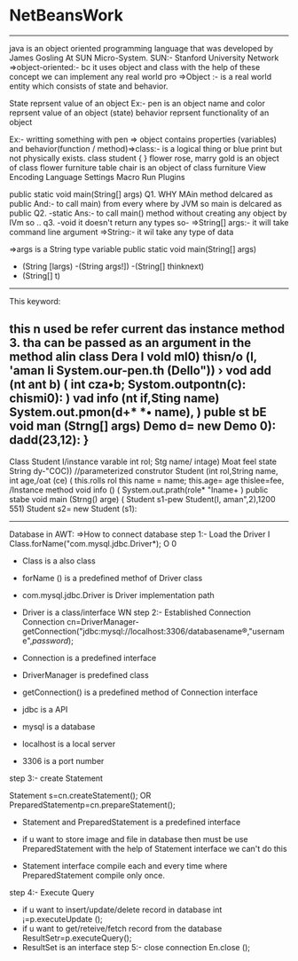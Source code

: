 # NetBeansWork

----------------------------------------------------------------------------------------------------------------

java is an object oriented programming language that was developed by James Gosling At SUN Micro-System.
SUN:- Stanford University Network
=>object-oriented:- bc it uses object and class with the help of these concept we can implement any real world pro
=>Object :- is a real world entity which consists of state and behavior.

State  reprsent value of an object
Ex:- pen is an object
name and color reprsent value of an object (state)
behavior reprsent functionality of an object

Ex:- writting something with pen
=> object contains properties (variables) and behavior(function / method)=>class:- is a logical thing or blue print but not physically exists.
class student
{
}
flower
rose, marry gold is an object of class flower
furniture
table chair is an object of class furniture
View Encoding Language Settings Macro Run Plugins

public static void main(String[] args)
Q1. WHY MAin method delcared as public
And:- to call main) from every where by JVM so main is delcared as public
Q2.
-static
Ans:- to call main() method without creating any object by IVm so ..
q3.
-void
it doesn't return any types so-
=>String[] args:- it will take command line argument
=>String:- it wil take any type of data

=>args is a String type variable
public static void main(String[] args)
- (String [largs)
-(String args!])
-(String[] thinknext)
- (String[] t)

----------------------------------------
This keyword:

this n used be refer current das instance method
3. tha can be passed as an argument in the method alin
class Dera
I
vold mI0)
thisn/o (l, 'aman li
System.our-pen.th (Dello"))
›
vod add (nt ant b)
(
int cza•b;
Systom.outpontn(c):
chismi0):
)
vad info (nt if,Sting name)
System.out.pmon(d+* *• name),
)
puble st bE void man (Strng[] args)
Demo d= new Demo 0):
dadd(23,12):
}
------------------------------------------------

Class Student
I/instance varable
int rol;
Stg name/
intage)
Moat feel
state String dy-"COC))
//parameterized construtor
Student (int rol,String name, int age,/oat (ce)
(
this.rolls rol
this name = name;
this.age= age
thislee=fee,
/Instance method
void info ()
(
System.out.prath(role* "Iname+
)
public stabe void main (Strng() arge)
(
Student s1-pew Student(I, aman",2),1200 551)
Student s2= new Student (s1):

--------------------------------------------------

Database in AWT:
=>How to connect database
step 1:- Load the Driver
I
Class.forName("com.mysql.jdbc.Driver*);
O 0
* Class is a also class
* forName () is a predefined methof of Driver class
* com.mysql.jdbc.Driver is Driver implementation path
* Driver is a class/interface
WN
step 2:- Established Connection
Connection cn=DriverManager-getConnection("jdbc:mysql://localhost:3306/databasename®,"username",*password*);

* Connection is a predefined interface
* DriverManager is predefined class
* getConnection() is a predefined method of Connection interface
* jdbc is a API
* mysql is a database
* localhost is a local server
* 3306 is a port number

step 3:- create Statement

Statement s=cn.createStatement();
OR
PreparedStatementp=cn.prepareStatement();
* Statement and PreparedStatement is a predefined interface

* if u want to store image and file in database then must be use PreparedStatement 
with the help of Statement interface we can't do this

* Statement interface compile each and every time where PreparedStatement compile only once.

step 4:- Execute Query
* if u want to insert/update/delete record in database
int ¡=p.executeUpdate ();
* if u want to get/reteive/fetch record from the database
ResultSetr=p.executeQuery();
* ResultSet is an interface
step 5:- close connection
En.close ();


 







